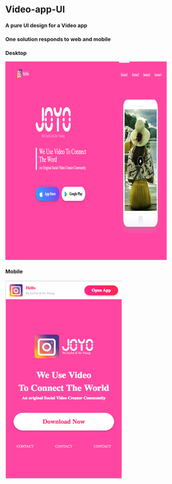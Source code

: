 # Video-app-UI

### A pure UI design for a Video app
### One solution responds to web and mobile 

### Desktop
<img src="https://github.com/allen391/Video-app-UI/blob/master/screenshot/desktop.png" width="750" height="619"/>


### Mobile
<img src="https://github.com/allen391/Video-app-UI/blob/master/screenshot/mobile.png" width="365" height="619">
